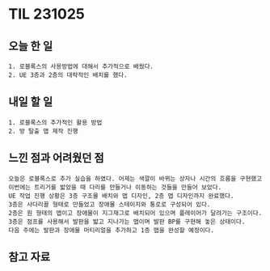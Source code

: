 TIL 231025
======


오늘 한 일
------

	1. 로블록스의 사용방법에 대해서 추가적으로 배웠다.
	2. UE 3층과 2층의 대략적인 배치를 했다.





내일 할 일
------
	1. 로블록스의 추가적인 활용 방법
	2. 방 탈출 맵 제작 진행



느낀 점과 어려웠던 점
------
```
오늘은 로블록스로 추가 실습을 하였다. 어제는 색깔이 바뀌는 상자나 시간의 흐름을 구현했고 
이번에는 트리거를 밟았을 때 다리를 만들거나 이동하는 것들을 만들어 보았다.
UE 작업 진행 상황은 3층 구조물 배치와 맵 디자인, 2층 맵 디자인까지 완료했다.
3층은 사다리꼴 형태로 만들었고 장애물 스테이지와 통로로 구성되어 있다.
2층은 원 형태의 맵이고 장애물이 지그재그로 배치되어 있으며 플레이어가 달려가는 구조이다.
3층은 점프를 사용해서 발판을 밟고 지나가는 맵이며 발판 BP를 구현해 놓은 상태이다.
다음 주에는 발판과 장애물 머티리얼을 추가하고 1층 맵을 완성할 예정이다.

```

참고 자료
------
